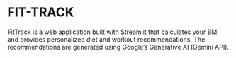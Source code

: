 # FIT-TRACK
FitTrack is a web application built with Streamlit that calculates your BMI and provides personalized diet and workout recommendations. The recommendations are generated using Google’s Generative AI (Gemini API).
